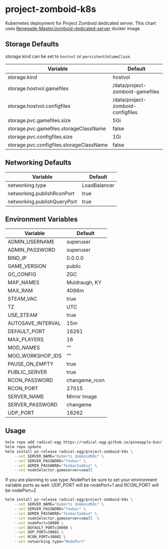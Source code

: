 # project-zomboid-k8s

Kubernetes deployment for Project Zomboid dedicated server. This chart uses [Renegade-Master/zomboid-dedicated-server](https://github.com/Renegade-Master/zomboid-dedicated-server) docker image.

## Storage Defaults

storage.kind can be set to `hostvol` or `persistentVolumeClaim`.

| Variable                                          | Default                               |
| --------                                          | -------                               |
| storage.kind                                      | hostvol                               |
| storage.hostvol.gamefiles                         | /data/project-zomboid-gamefiles       |
| storage.hostvol.configfiles                       | /data/project-zomboid-configfiles     |
| storage.pvc.gamefiles.size                        | 5Gi                                   |
| storage.pvc.gamefiles.storageClassName            | false                                 |
| storage.pvc.configfiles.size                      | 1Gi                                   |
| storage.pvc.configfiles.storageClassName          | false                                 |

## Networking Defaults

| Variable                              | Default           |
| --------                              | -------           |
| networking.type                       | LoadBalancer      |
| networking.publishRconPort            | true              |
| networking.publishQueryPort           | true              |


## Environment Variables

| Variable              | Default           |
| --------              | -------           |
| ADMIN_USERNAME        | superuser         |
| ADMIN_PASSWORD        | superuser         |
| BIND_IP               | 0.0.0.0           |
| GAME_VERSION          | public            |
| GC_CONFIG             | ZGC               |
| MAP_NAMES             | Muldraugh, KY     |
| MAX_RAM               | 4096m             |
| STEAM_VAC             | true              |
| TZ                    | UTC               |
| USE_STEAM             | true              |
| AUTOSAVE_INTERVAL     | 15m               |
| DEFAULT_PORT          | 16261             |
| MAX_PLAYERS           | 16                |
| MOD_NAMES             | ""                |
| MOD_WORKSHOP_IDS      | ""                |
| PAUSE_ON_EMPTY        | true              |
| PUBLIC_SERVER         | true              |
| RCON_PASSWORD         | changeme_rcon     |
| RCON_PORT             | 27015             |
| SERVER_NAME           | Mirror Image      |
| SERVER_PASSWORD       | changeme          |
| UDP_PORT              | 16262             |

## Usage

```bash
helm repo add radical-egg https://radical-egg.github.io/pineapple-bun/
helm repo update
helm install pz-release radical-egg/project-zomboid-k8s \
	--set SERVER_NAME="Kuberts ZomboidK8s" \
	--set SERVER_PASSWORD="foobar" \
	--set ADMIN_PASSWORD="foobar2admin" \
	--set nodeSelector.gameserver=small 
```

If you are planning to use type: NodePort be sure to set your environment variable ports as well. UDP_PORT will be nodePort+1 and RCON_PORT will be nodePort+2

```bash
helm install pz-release radical-egg/project-zomboid-k8s \
	--set SERVER_NAME="Kuberts ZomboidK8s" \
	--set SERVER_PASSWORD="foobar" \
	--set ADMIN_PASSWORD="foobar2admin" \
	--set nodeSelector.gameserver=small  \
    --set nodePort=30000 \
    --set DEFAULT_PORT=30000 \
    --set UDP_PORT=30001 \
    --set RCON_PORT=30002 \
    --set networking.type="NodePort"
```
